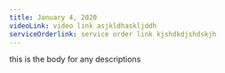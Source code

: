 ```yaml
---
title: January 4, 2020
videoLink: video link asjkldhaskljddh
serviceOrderlink: service order link kjshdkdjshdskjh
---
```

this is the body for any descriptions